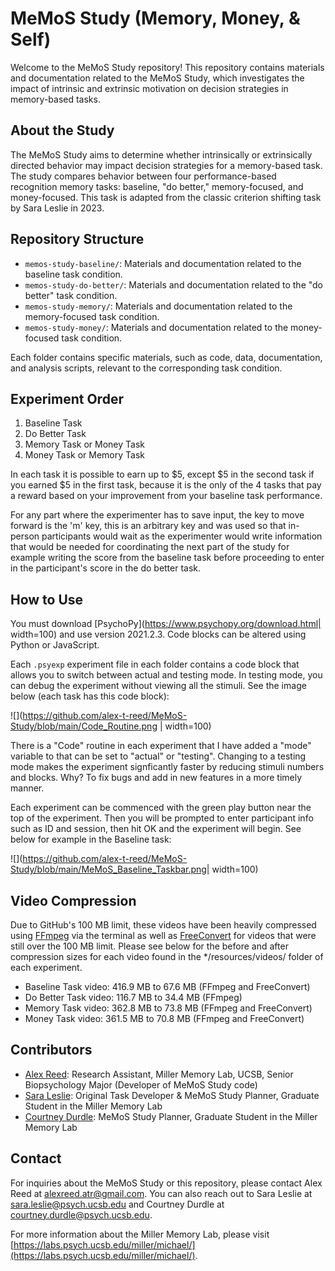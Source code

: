 # MeMoS Study (Memory, Money, & Self)

Welcome to the MeMoS Study repository! This repository contains materials and documentation related to the MeMoS Study, which investigates the impact of intrinsic and extrinsic motivation on decision strategies in memory-based tasks.

## About the Study

The MeMoS Study aims to determine whether intrinsically or extrinsically directed behavior may impact decision strategies for a memory-based task. The study compares behavior between four performance-based recognition memory tasks: baseline, "do better," memory-focused, and money-focused. This task is adapted from the classic criterion shifting task by Sara Leslie in 2023.

## Repository Structure

- `memos-study-baseline/`: Materials and documentation related to the baseline task condition.
-  `memos-study-do-better/`: Materials and documentation related to the "do better" task condition.
-   `memos-study-memory/`: Materials and documentation related to the memory-focused task condition.
-    `memos-study-money/`: Materials and documentation related to the money-focused task condition.

Each folder contains specific materials, such as code, data, documentation, and analysis scripts, relevant to the corresponding task condition.

## Experiment Order

1. Baseline Task
2. Do Better Task
3. Memory Task or Money Task
4. Money Task or Memory Task

In each task it is possible to earn up to $5, except $5 in the second task if you earned $5 in the first task, because it is the only of the 4 tasks that pay a reward based on your improvement from your baseline task performance. 

For any part where the experimenter has to save input, the key to move forward is the 'm' key, this is an arbitrary key and was used so that in-person participants would wait as the experimenter would write information that would be needed for coordinating the next part of the study for example writing the score from the baseline task before proceeding to enter in the participant's score in the do better task. 

## How to Use

You must download [PsychoPy](https://www.psychopy.org/download.html| width=100) and use version 2021.2.3. Code blocks can be altered using Python or JavaScript.

Each `.psyexp` experiment file in each folder contains a code block that allows you to switch between actual and testing mode. In testing mode, you can debug the experiment without viewing all the stimuli. See the image below (each task has this code block):

![](https://github.com/alex-t-reed/MeMoS-Study/blob/main/Code_Routine.png |  width=100)

There is a "Code" routine in each experiment that I have added a "mode" variable to that can be set to "actual" or "testing". Changing to a testing mode makes the experiment signficantly faster by reducing stimuli numbers and blocks. Why? To fix bugs and add in new features in a more timely manner.

Each experiment can be commenced with the green play button near the top of the experiment. Then you will be prompted to enter participant info such as ID and session, then hit OK and the experiment will begin. See below for example in the Baseline task:

![](https://github.com/alex-t-reed/MeMoS-Study/blob/main/MeMoS_Baseline_Taskbar.png| width=100)

## Video Compression

Due to GitHub's 100 MB limit, these videos have been heavily compressed using [FFmpeg](https://ffmpeg.org/) via the terminal as well as [FreeConvert](https://www.freeconvert.com/video-compressor/) for videos that were still over the 100 MB limit. Please see below for the before and after compression sizes for each video found in the */resources/videos/ folder of each experiment.
- Baseline Task video: 416.9 MB to 67.6 MB (FFmpeg and FreeConvert)
- Do Better Task video: 116.7 MB to 34.4 MB (FFmpeg)
- Memory Task video: 362.8 MB to 73.8 MB (FFmpeg and FreeConvert)
- Money Task video: 361.5 MB to 70.8 MB (FFmpeg and FreeConvert)

## Contributors

- [Alex Reed](https://www.linkedin.com/in/alextreed/): Research Assistant, Miller Memory Lab, UCSB, Senior Biopsychology Major (Developer of MeMoS Study code)
- [Sara Leslie](mailto:sara.leslie@psych.ucsb.edu): Original Task Developer & MeMoS Study Planner, Graduate Student in the Miller Memory Lab
- [Courtney Durdle](mailto:courtney.durdle@psych.ucsb.edu): MeMoS Study Planner, Graduate Student in the Miller Memory Lab

## Contact

For inquiries about the MeMoS Study or this repository, please contact Alex Reed at [alexreed.atr@gmail.com](mailto:alexreed.atr@gmail.com). You can also reach out to Sara Leslie at [sara.leslie@psych.ucsb.edu](mailto:sara.leslie@psych.ucsb.edu) and Courtney Durdle at [courtney.durdle@psych.ucsb.edu](mailto:courtney.durdle@psych.ucsb.edu).

For more information about the Miller Memory Lab, please visit [https://labs.psych.ucsb.edu/miller/michael/](https://labs.psych.ucsb.edu/miller/michael/).
